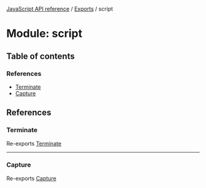 [JavaScript API reference](../README) / [Exports](../modules) / script

# Module: script

## Table of contents

### References

- [Terminate](script#terminate)
- [Capture](script#capture)

## References

### Terminate

Re-exports [Terminate](../classes/script_command.Terminate)

___

### Capture

Re-exports [Capture](script_command#capture)
